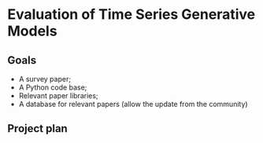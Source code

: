 # Evaluation of Time Series Generative Models

## Goals
- A survey paper;
- A Python code base;
- Relevant paper libraries;
- A database for relevant papers (allow the update from the community)

## Project plan 
